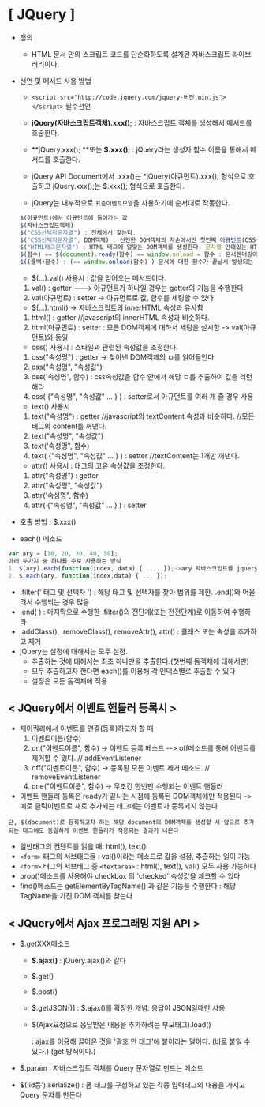 # [ JQuery ]

- 정의

  - HTML 문서 안의 스크립트 코드를 단순화하도록 설계된 자바스크립트 라이브러리이다.

- 선언 및 메서드 사용 방법

  -  `<script src="http://code.jquery.com/jquery-버전.min.js"></script>` 필수선언
  - **jQuery(자바스크립트객체).xxx();** : 자바스크립트 객체를 생성해서 메서드를 호출한다.
  - **jQuery.xxx(); **또는 **$.xxx();** : jQuery라는 생성자 함수 이름을 통해서 메서드를 호출한다.
  - jQuery API Document에서 .xxx()는 *jQuery(아큐먼트).xxx(); 형식으로 호출하고 jQuery.xxx();는 $.xxx(); 형식으로 호출한다.

  - jQuery는 내부적으로 `표준이벤트모델`을 사용하기에 순서대로 작동한다.

  ```javascript
  $(아규먼트)에서 아규먼트에 들어가는 값
  $(자바스크립트객체)
  $("CSS선택자문자열") : 전체에서 찾는다.
  $("CSS선택자문자열", DOM객체) : 선언한 DOM객체의 자손에서만 첫번째 아규먼트(CSS선택자)를 찾게된다.
  $("HTML태그문자열") : HTML 태그에 알맞는 DOM객체를 생성한다. 문자열 안에있는 HTML태그에 알맞은 DOM객체를 생성(=자동 포장)한다.
  $(함수) == $(document).ready(함수) == window.onload = 함수 : 문서렌더링이 끝나면 함수호출한다.
  $((콜백)함수) : (== window.onload(함수) ) 문서에 대한 함수가 끝날시 발생되는 load이벤트에 대한 핸들러 등록
  ```

  - $(...).val() 사용시 : 값을 얻어오는 메서드이다.

  1. val() : getter ---> 아규먼트가 하나일 경우는 getter의 기능을 수행한다
  2. val(아규먼트) : setter -> 아규먼트로 값, 함수를 세팅할 수 있다

  - $(...).html() -> 자바스크립트의 innerHTML 속성과 유사함

  1. html() : getter  //javascript의 innerHTML 속성과 비슷하다.
  2. html(아규먼트) : setter : 모든 DOM객체에 대하서 세팅을 실시함 -> val(아규먼트)와 동일

  - css() 사용시 : 스타일과 관련된 속성값을 조정한다.

  1. css("속성명") : getter -> 찾아낸 DOM객체의 ㅁ를 읽어들인다
  2. css("속성명", "속성값")
  3. css('속성명", 함수) : css속성값을 함수 안에서 해당 ㅁ를 추출하여 값을 리턴해라
  4.  css( {"속성명", "속성값" ... } ) : setter로서 아규먼트를 여러 개 줄 경우 사용

  - text() 사용시

  1. text("속성명")  : getter  //javascript의 textContent 속성과 비슷하다. //모든 태그의 content를 꺼낸다.
  2. text("속성명", "속성값")
  3. text('속성명", 함수) 
  4. text( {"속성명", "속성값" ... } ) : setter   //textContent는 1개만 꺼낸다.

  - attr() 사용시 : 태그의 고유 속성값을 조정한다.

  1. attr("속성명") : getter
  2. attr("속성명", "속성값")
  3. attr('속성명", 함수) 
  4. attr( {"속성명", "속성값" ... } )  : setter

- 호출 방법 : $.xxx()

- each() 메소드

```javascript
var ary = [10, 20, 30, 40, 50];
아래 두가지 중 하나를 주로 사용하는 방식
1. $(ary).each(function(index, data) { .... });->ary 자바스크립트를 jquery 함수로 자동변형(포장)시킨다
2. $.each(ary, function(index,data) { ... }); 
```

- .filter(' 태그 및 선택자 ') : 해당 태그 및 선택자를 찾아 범위를 제한.  .end()와 어울려서 수행되는 경우 많음
- .end( ) : 마지막으로 수행한 .filter()의 전단계(또는 전전단계)로 이동하여 수행하라
- .addClass(), .removeClass(), removeAttr(), attr() : 클래스 또는 속성을 추가하고 제거
- jQuery는 설정에 대해서는 모두 설정. 
  - 추출하는 것에 대해서는 최초 하나만을 추출한다.(첫번째 돔객체에 대해서만)
  - 모두 추출하고자 한다면 each()를 이용해 각 인덱스별로 추출할 수 있다
  - 설정은 모든 돔객체에 적용

## < JQuery에서 이벤트 핸들러 등록시 >

- 제이쿼리에서 이벤트를 연결(등록)하고자 할 때
  1. 이벤트이름(함수)
  2. on("이벤트이름", 함수)  -> 이벤트 등록 메소드  --> off메소드를 통해 이벤트를 제거할 수 있다.  // addEventListener
  3. off("이벤트이름", 함수)  -> 등록된 모든 이벤트 제거 메소드.  // removeEventListener
  4. one("이벤트이름", 함수)  -> 무조건 한번만 수행되는 이벤트 핸들러
- 이벤트 핸들러 등록은 ready가 끝나는 시점에 등록된 DOM객체에만 적용된다 -> 예로 클릭이벤트로 새로 추가되는 태그에는 이벤트가 등록되지 않는다

```
단, $(document)로 등록하고자 하는 해당 document의 DOM객체를 생성할 시 앞으로 추가되는 태그에도 동일하게 이벤트 핸들러가 적용되는 결과가 나온다
```

- 일반태그의 컨텐트를 읽을 때: html(), text()
- `<form>` 태그의 서브태그들 : val()이라는 메소드로 값을 설정, 추출하는 일이 가능
- `<form>` 태그의 서브태그 중 `<textarea>` : html(), text(), val() 모두 사용 가능하다
- prop()메소드를 사용해야 checkbox 의 'checked' 속성값을 체크할 수 있다
- find()메소드는 getElementByTagName() 과 같은 기능을 수행한다 : 해당 TagName을 가진 DOM 객체를 찾는다



## < JQuery에서 Ajax 프로그래밍 지원 API >

- $.getXXX메소드

  - **$.ajax()** : jQuery.ajax()와 같다

  - $.get()

  - $.post()

  - $.getJSON()] : $.ajax()를 확장한 개념. 응답이 JSON일때만 사용

  - $(Ajax요청으로 응답받은 내용을 추가하려는 부모태그).load()

     : ajax를 이용해 끌어온 것을 '괄호 안 태그'에 붙이라는 말이다. (바로 붙일 수 있다.) (get 방식이다.)

- $.param : 자바스크립트 객체를 Query 문자열로 만드는 메소드

- $('id등').serialize() : 폼 태그를 구성하고 있는 각종 입력태그의 내용을 가지고 Query 문자를 만든다